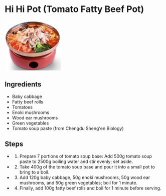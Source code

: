 # Hi Hi Pot (Tomato Fatty Beef Pot)

![Hi Hi Pot (Tomato Fatty Beef Pot)](../../images/%E5%97%A8%E5%97%A8%E9%94%85%EF%BC%88%E7%95%AA%E8%8C%84%E8%82%A5%E7%89%9B%E9%94%85%EF%BC%89.png)


## Ingredients
- Baby cabbage
- Fatty beef rolls
- Tomatoes
- Enoki mushrooms
- Wood ear mushrooms
- Green vegetables
- Tomato soup paste (from Chengdu Sheng'en Biology)

## Steps
- 1. Prepare 7 portions of tomato soup base: Add 500g tomato soup paste to 2500g boiling water and stir evenly; set aside.
- 2. Take 400g of the tomato soup base and pour it into a small pot to bring to a boil.
- 3. Add 120g baby cabbage, 50g enoki mushrooms, 50g wood ear mushrooms, and 50g green vegetables; boil for 1 minute.
- 4. Finally, add 100g fatty beef rolls and boil for 1 minute before serving.